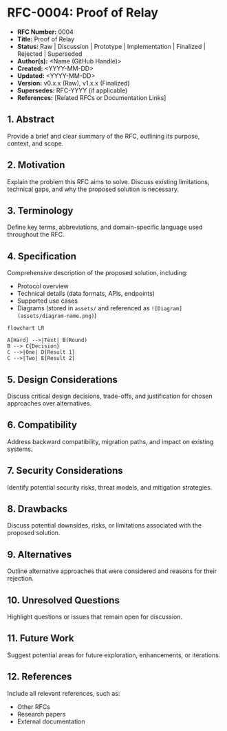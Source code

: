 # RFC-0004: Proof of Relay

- **RFC Number:** 0004
- **Title:** Proof of Relay
- **Status:** Raw | Discussion | Prototype | Implementation | Finalized | Rejected | Superseded
- **Author(s):** \<Name (GitHub Handle)\>
- **Created:** \<YYYY-MM-DD\>
- **Updated:** \<YYYY-MM-DD\>
- **Version:** v0.x.x (Raw), v1.x.x (Finalized)
- **Supersedes:** RFC-YYYY (if applicable)
- **References:** [Related RFCs or Documentation Links]

## 1. Abstract

Provide a brief and clear summary of the RFC, outlining its purpose, context, and scope.

## 2. Motivation

Explain the problem this RFC aims to solve.
Discuss existing limitations, technical gaps, and why the proposed solution is necessary.

## 3. Terminology

Define key terms, abbreviations, and domain-specific language used throughout the RFC.

## 4. Specification

Comprehensive description of the proposed solution, including:

- Protocol overview
- Technical details (data formats, APIs, endpoints)
- Supported use cases
- Diagrams (stored in `assets/` and referenced as `![Diagram](assets/diagram-name.png)`)

```mermaid
flowchart LR

A[Hard] -->|Text| B(Round)
B --> C{Decision}
C -->|One| D[Result 1]
C -->|Two| E[Result 2]
```

## 5. Design Considerations

Discuss critical design decisions, trade-offs, and justification for chosen approaches over alternatives.

## 6. Compatibility

Address backward compatibility, migration paths, and impact on existing systems.

## 7. Security Considerations

Identify potential security risks, threat models, and mitigation strategies.

## 8. Drawbacks

Discuss potential downsides, risks, or limitations associated with the proposed solution.

## 9. Alternatives

Outline alternative approaches that were considered and reasons for their rejection.

## 10. Unresolved Questions

Highlight questions or issues that remain open for discussion.

## 11. Future Work

Suggest potential areas for future exploration, enhancements, or iterations.

## 12. References

Include all relevant references, such as:

- Other RFCs
- Research papers
- External documentation
